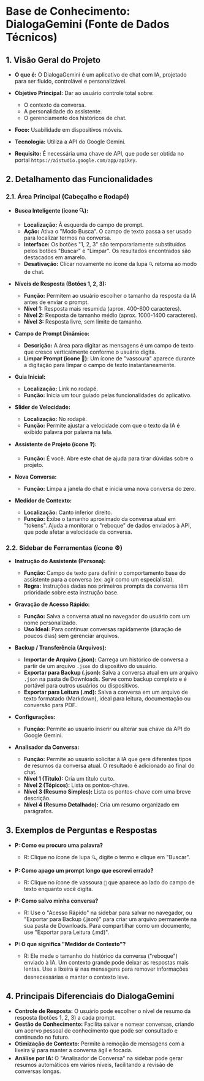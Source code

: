 # Base de Conhecimento: DialogaGemini (Fonte de Dados Técnicos)

## 1\. Visão Geral do Projeto

* **O que é:** O DialogaGemini é um aplicativo de chat com IA, projetado para ser fluido, controlável e personalizável.
* **Objetivo Principal:** Dar ao usuário controle total sobre:

  * O contexto da conversa.
  * A personalidade do assistente.
  * O gerenciamento dos históricos de chat.

* **Foco:** Usabilidade em dispositivos móveis.
* **Tecnologia:** Utiliza a API do Google Gemini.
* **Requisito:** É necessária uma chave de API, que pode ser obtida no portal `https://aistudio.google.com/app/apikey`.

## 2\. Detalhamento das Funcionalidades

### 2.1. Área Principal (Cabeçalho e Rodapé)

* **Busca Inteligente (ícone 🔍):**

  * **Localização:** À esquerda do campo de prompt.
  * **Ação:** Ativa o "Modo Busca". O campo de texto passa a ser usado para localizar termos na conversa.
  * **Interface:** Os botões "1, 2, 3" são temporariamente substituídos pelos botões "Buscar" e "Limpar". Os resultados encontrados são destacados em amarelo.
  * **Desativação:** Clicar novamente no ícone da lupa `🔍` retorna ao modo de chat.

* **Níveis de Resposta (Botões 1, 2, 3):**

  * **Função:** Permitem ao usuário escolher o tamanho da resposta da IA antes de enviar o prompt.
  * **Nível 1:** Resposta mais resumida (aprox. 400-600 caracteres).
  * **Nível 2:** Resposta de tamanho médio (aprox. 1000-1400 caracteres).
  * **Nível 3:** Resposta livre, sem limite de tamanho.

* **Campo de Prompt Dinâmico:**

  * **Descrição:** A área para digitar as mensagens é um campo de texto que cresce verticalmente conforme o usuário digita.
  * **Limpar Prompt (ícone 🧹):** Um ícone de "vassoura" aparece durante a digitação para limpar o campo de texto instantaneamente.

* **Guia Inicial:**

  * **Localização:** Link no rodapé.
  * **Função:** Inicia um tour guiado pelas funcionalidades do aplicativo.

* **Slider de Velocidade:**

  * **Localização:** No rodapé.
  * **Função:** Permite ajustar a velocidade com que o texto da IA é exibido palavra por palavra na tela.

* **Assistente de Projeto (ícone ❓):**

  * **Função:** É você. Abre este chat de ajuda para tirar dúvidas sobre o projeto.

* **Nova Conversa:**

  * **Função:** Limpa a janela do chat e inicia uma nova conversa do zero.

* **Medidor de Contexto:**

  * **Localização:** Canto inferior direito.
  * **Função:** Exibe o tamanho aproximado da conversa atual em "tokens". Ajuda a monitorar o "reboque" de dados enviados à API, que pode afetar a velocidade da conversa.

### 2.2. Sidebar de Ferramentas (ícone ⚙️)

* **Instrução do Assistente (Persona):**

  * **Função:** Campo de texto para definir o comportamento base do assistente para a conversa (ex: agir como um especialista).
  * **Regra:** Instruções dadas nos primeiros prompts da conversa têm prioridade sobre esta instrução base.

* **Gravação de Acesso Rápido:**

  * **Função:** Salva a conversa atual no navegador do usuário com um nome personalizado.
  * **Uso Ideal:** Para continuar conversas rapidamente (duração de poucos dias) sem gerenciar arquivos.

* **Backup / Transferência (Arquivos):**

  * **Importar de Arquivo (.json):** Carrega um histórico de conversa a partir de um arquivo `.json` do dispositivo do usuário.
  * **Exportar para Backup (.json):** Salva a conversa atual em um arquivo `.json` na pasta de Downloads. Serve como backup completo e é portável para outros usuários ou dispositivos.
  * **Exportar para Leitura (.md):** Salva a conversa em um arquivo de texto formatado (Markdown), ideal para leitura, documentação ou conversão para PDF.

* **Configurações:**

  * **Função:** Permite ao usuário inserir ou alterar sua chave da API do Google Gemini.

* **Analisador da Conversa:**

  * **Função:** Permite ao usuário solicitar à IA que gere diferentes tipos de resumos da conversa atual. O resultado é adicionado ao final do chat.
  * **Nível 1 (Título):** Cria um título curto.
  * **Nível 2 (Tópicos):** Lista os pontos-chave.
  * **Nível 3 (Resumo Simples):** Lista os pontos-chave com uma breve descrição.
  * **Nível 4 (Resumo Detalhado):** Cria um resumo organizado em parágrafos.

## 3\. Exemplos de Perguntas e Respostas

* **P: Como eu procuro uma palavra?**

  * R: Clique no ícone de lupa `🔍`, digite o termo e clique em "Buscar".

* **P: Como apago um prompt longo que escrevi errado?**

  * R: Clique no ícone de vassoura `🧹` que aparece ao lado do campo de texto enquanto você digita.

* **P: Como salvo minha conversa?**

  * R: Use o "Acesso Rápido" na sidebar para salvar no navegador, ou "Exportar para Backup (.json)" para criar um arquivo permanente na sua pasta de Downloads. Para compartilhar como um documento, use "Exportar para Leitura (.md)".

* **P: O que significa "Medidor de Contexto"?**

  * R: Ele mede o tamanho do histórico da conversa ("reboque") enviado à IA. Um contexto grande pode deixar as respostas mais lentas. Use a lixeira `🗑️` nas mensagens para remover informações desnecessárias e manter o contexto leve.

## 4\. Principais Diferenciais do DialogaGemini

* **Controle de Resposta:** O usuário pode escolher o nível de resumo da resposta (botões 1, 2, 3) a cada prompt.
* **Gestão de Conhecimento:** Facilita salvar e nomear conversas, criando um acervo pessoal de conhecimento que pode ser consultado e continuado no futuro.
* **Otimização de Contexto:** Permite a remoção de mensagens com a lixeira `🗑️` para manter a conversa ágil e focada.
* **Análise por IA:** O "Analisador de Conversa" na sidebar pode gerar resumos automáticos em vários níveis, facilitando a revisão de conversas longas.
